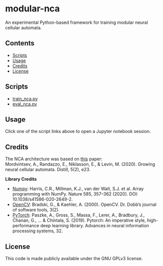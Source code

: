 # modular-nca
An experimental Python-based framework for training modular neural cellular automata.

## Contents
- [Scripts](#Scripts)
- [Usage](#Usage)
- [Credits](#Credits)
- [License](#License)

## Scripts
- [train_nca.py]()
- [eval_nca.py](https://ds.lis.2i2c.cloud/hub/user-redirect/lab/tree/eval_nca.ipynb)
  
## Usage
Click one of the script links above to open a Jupyter notebook session.


## Credits
The NCA architecture was based on [this](https://distill.pub/2020/growing-ca/) paper:  
Mordvintsev, A., Randazzo, E., Niklasson, E., & Levin, M. (2020). Growing neural cellular automata. Distill, 5(2), e23.

**Library Credits**
- [Numpy](https://numpy.org/): Harris, C.R., Millman, K.J., van der Walt, S.J. et al. Array programming with NumPy. Nature 585, 357–362 (2020). DOI: 10.1038/s41586-020-2649-2.
- [OpenCV](https://opencv.org/): Bradski, G., & Kaehler, A. (2000). OpenCV. Dr. Dobb’s journal of software tools, 3(2).
- [PyTorch](https://pytorch.org/): Paszke, A., Gross, S., Massa, F., Lerer, A., Bradbury, J., Chanan, G., ... & Chintala, S. (2019). Pytorch: An imperative style, high-performance deep learning library. Advances in neural information processing systems, 32.

## License
This code is made publicly available under the GNU GPLv3 license.
